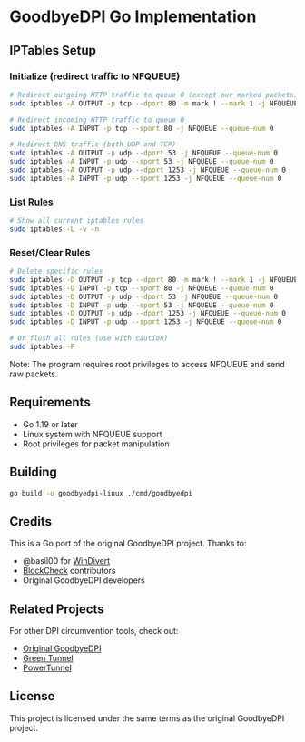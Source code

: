 # GoodbyeDPI Go Implementation

## IPTables Setup

### Initialize (redirect traffic to NFQUEUE)

```bash
# Redirect outgoing HTTP traffic to queue 0 (except our marked packets)
sudo iptables -A OUTPUT -p tcp --dport 80 -m mark ! --mark 1 -j NFQUEUE --queue-num 0

# Redirect incoming HTTP traffic to queue 0
sudo iptables -A INPUT -p tcp --sport 80 -j NFQUEUE --queue-num 0

# Redirect DNS traffic (both UDP and TCP)
sudo iptables -A OUTPUT -p udp --dport 53 -j NFQUEUE --queue-num 0
sudo iptables -A INPUT -p udp --sport 53 -j NFQUEUE --queue-num 0
sudo iptables -A OUTPUT -p udp --dport 1253 -j NFQUEUE --queue-num 0
sudo iptables -A INPUT -p udp --sport 1253 -j NFQUEUE --queue-num 0
```

### List Rules

```bash
# Show all current iptables rules
sudo iptables -L -v -n
```

### Reset/Clear Rules

```bash
# Delete specific rules
sudo iptables -D OUTPUT -p tcp --dport 80 -m mark ! --mark 1 -j NFQUEUE --queue-num 0
sudo iptables -D INPUT -p tcp --sport 80 -j NFQUEUE --queue-num 0
sudo iptables -D OUTPUT -p udp --dport 53 -j NFQUEUE --queue-num 0
sudo iptables -D INPUT -p udp --sport 53 -j NFQUEUE --queue-num 0
sudo iptables -D OUTPUT -p udp --dport 1253 -j NFQUEUE --queue-num 0
sudo iptables -D INPUT -p udp --sport 1253 -j NFQUEUE --queue-num 0

# Or flush all rules (use with caution)
sudo iptables -F
```

Note: The program requires root privileges to access NFQUEUE and send raw packets.

## Requirements

- Go 1.19 or later
- Linux system with NFQUEUE support
- Root privileges for packet manipulation

## Building

```bash
go build -o goodbyedpi-linux ./cmd/goodbyedpi
```

## Credits

This is a Go port of the original GoodbyeDPI project. Thanks to:

- @basil00 for [WinDivert](https://github.com/basil00/Divert)
- [BlockCheck](https://github.com/ValdikSS/blockcheck) contributors
- Original GoodbyeDPI developers

## Related Projects

For other DPI circumvention tools, check out:

- [Original GoodbyeDPI](https://github.com/ValdikSS/GoodbyeDPI)
- [Green Tunnel](https://github.com/SadeghHayeri/GreenTunnel)
- [PowerTunnel](https://github.com/krlvm/PowerTunnel)

## License

This project is licensed under the same terms as the original GoodbyeDPI project.
